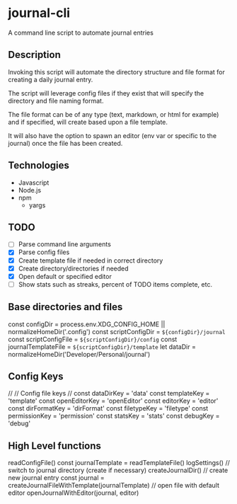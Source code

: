 # journal-cli
A command line script to automate journal entries


## Description
Invoking this script will automate the directory structure and file format for creating a daily journal entry.

The script will leverage config files if they exist that will specify the directory and file naming format. 

The file format can be of any type (text, markdown, or html for example) and if specified, will create based upon a file template.

It will also have the option to spawn an editor (env var or specific to the journal) once the file has been created.

## Technologies

- Javascript
- Node.js
- npm
  - yargs

## TODO
- [ ] Parse command line arguments
- [x] Parse config files
- [x] Create template file if needed in correct directory
- [x] Create directory/directories if needed
- [x] Open default or specified editor
- [ ] Show stats such as streaks, percent of TODO items complete, etc.

## Base directories and files
const configDir = process.env.XDG_CONFIG_HOME || normalizeHomeDir('.config')
const scriptConfigDir = `${configDir}/journal`
const scriptConfigFile = `${scriptConfigDir}/config`
const journalTemplateFile = `${scriptConfigDir}/template`
let dataDir = normalizeHomeDir('Developer/Personal/journal')

## Config Keys
//
// Config file keys
//
const dataDirKey = 'data'
const templateKey = 'template'
const openEditorKey = 'openEditor'
const editorKey = 'editor'
const dirFormatKey = 'dirFormat'
const filetypeKey = 'filetype'
const permissionKey = 'permission'
const statsKey = 'stats'
const debugKey = 'debug'

## High Level functions
readConfigFile()
const journalTemplate = readTemplateFile()
logSettings()
// switch to journal directory (create if necessary)
createJournalDir()
// create new journal entry
const journal = createJournalFileWithTemplate(journalTemplate)
// open file with default editor
openJournalWithEditor(journal, editor)
